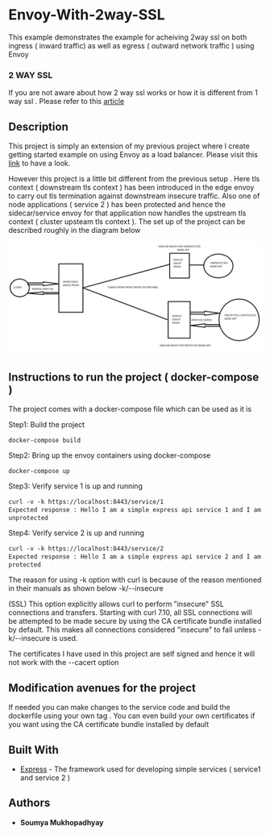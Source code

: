 # Envoy-With-2way-SSL
This example demonstrates the example for acheiving 2way ssl on both ingress ( inward traffic) as well as egress ( outward network traffic ) using Envoy


### 2 WAY SSL
If you are not aware about how 2 way ssl works or how it is different from 1 way ssl . Please refer to this [article](https://tutorialspedia.com/an-overview-of-one-way-ssl-and-two-way-ssl/)


## Description
This project is simply an extension of my previous project where I create getting started example on using Envoy as a load balancer. Please visit this [link](https://github.com/budanm/EnvoyLoadBalancer/) to have a look. 

However this project is a little bit different from the previous setup . Here tls context ( downstream tls context ) has been introduced in the edge envoy to carry out tls termination against downstream insecure traffic. Also one of node applications ( service 2 ) has been protected and hence the sidecar/service envoy for that application now handles the upstream tls context ( cluster upsteam tls context ).
The set up of the project can be described roughly in the diagram below

![Envoy proxy mesh with 2 way ssl](envoy2wayssl.png?raw=true "Deployment diagram")


## Instructions to run the project ( docker-compose )

The project comes with a docker-compose file which can be used as it is

Step1: Build the project
```
docker-compose build
```

Step2: Bring up the envoy containers using docker-compose
```
docker-compose up  
```

Step3: Verify service 1 is up and running
```
curl -v -k https://localhost:8443/service/1
Expected response : Hello I am a simple express api service 1 and I am unprotected
```

Step4: Verify service 2 is up and running
```
curl -v -k https://localhost:8443/service/2 
Expected response : Hello I am a simple express api service 2 and I am protected
```

The reason for using -k option with curl is because of the reason mentioned in their manuals as shown below
-k/--insecure

(SSL) This option explicitly allows curl to perform "insecure" SSL connections and transfers. Starting with curl 7.10, all SSL connections will be attempted to be made secure by using the CA certificate bundle installed by default. This makes all connections considered "insecure" to fail unless -k/--insecure is used.

The certificates I have used in this project are self signed and hence it will not work with the --cacert option

## Modification avenues for the project
If needed you can make changes to the service code and build the dockerfile using your own tag . You can even build your own certificates if you want using the CA certificate bundle installed by default

## Built With

* [Express](https://expressjs.com/) - The framework used for developing simple services ( service1 and service 2 )

 

## Authors

* **Soumya Mukhopadhyay** 
